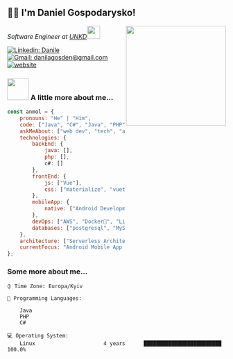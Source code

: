 <h2>🙏🏻 I'm Daniel Gospodarysko!</h2>
<img align='right' src="https://media.giphy.com/media/M9gbBd9nbDrOTu1Mqx/giphy.gif" width="230">
<p><em>Software Engineer at <a href="">UNKD</a><img src="https://media.giphy.com/media/WUlplcMpOCEmTGBtBW/giphy.gif" width="30"> 
</em></p>

[![Linkedin: Danile](https://img.shields.io/badge/-Daniel-blue?style=flat-square&logo=Linkedin&logoColor=white&link=https://www.linkedin.com/in/danilaitmozg/)](https://www.linkedin.com/in/danilaitmozg/)
[![Gmail: danilagosden@gmail.com](https://img.shields.io/badge/-Daniel-red?style=flat-square&logo=Gmail&logoColor=white&link=mailto:danilagosden@gmail.com)](mailto:danilagosden@gmail.com)
[![website](https://img.shields.io/badge/Website-46a2f1.svg?&style=flat-square&logo=Google-Chrome&logoColor=white&link=https://www.danil-gospodarysko.site/)](https://www.danil-gospodarysko.site/)
### <img src="https://media.giphy.com/media/VgCDAzcKvsR6OM0uWg/giphy.gif" width="50"> A little more about me...  

```javascript
const anmol = {
    pronouns: "He" | "Him",
    code: ["Java", "C#", "Java", "PHP"],
    askMeAbout: ["web dev", "tech", "app dev", "mobail dev"],
    technologies: {
        backEnd: {
            java: [],
            php: [],
            c#: []
        },
        frontEnd: {
            js: ["Vue"],
            css: ["materialize", "vuetify", "bootstrap"]
        },
        mobileApp: {
            native: ["Android Development"]
        },
        devOps: ["AWS", "Docker🐳", "Linux", "Nginx"],
        databases: ["postgresql", "MySql", "noSql"]
    },
    architecture: ["Serverless Architecture", "Progressive web applications", "Single page applications"],
    currentFocus: "Android Mobile App Development"
};
```
### Some more about me...  

```text
⌚︎ Time Zone: Europa/Kyiv

💬 Programming Languages: 

    Java 
    PHP
    C#

💻 Operating System: 
    Linux                      4 years      █████████████████████████   100.0%

```


